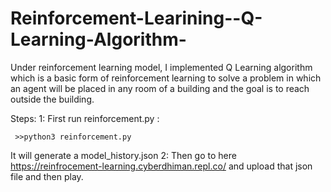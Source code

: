 # Reinforcement-Learining--Q-Learning-Algorithm-
Under reinforcement learning model, I  implemented Q Learning algorithm which is a basic form of reinforcement learning to solve a problem in which an agent will be placed in any room of a building and the goal is to reach outside the building.


Steps:
 1: First run reinforcement.py :
   
     >>python3 reinforcement.py
   It will generate a model_history.json
 2: Then go to here https://reinfrocement-learning.cyberdhiman.repl.co/  and upload that json file and then play.
